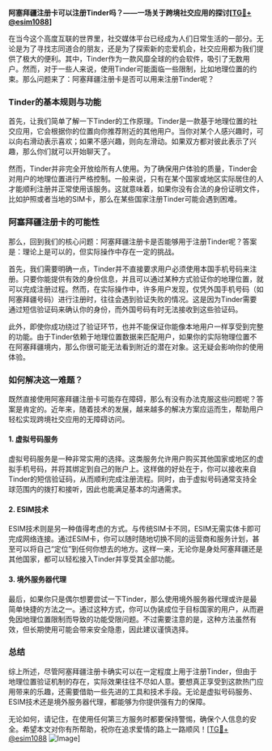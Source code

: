 **阿塞拜疆注册卡可以注册Tinder吗？——一场关于跨境社交应用的探讨[[TG💪+ @esim1088](https://t.me/s/esim1088)]**

在当今这个高度互联的世界里，社交媒体平台已经成为人们日常生活的一部分。无论是为了寻找志同道合的朋友，还是为了探索新的恋爱机会，社交应用都为我们提供了极大的便利。其中，Tinder作为一款风靡全球的约会软件，吸引了无数用户。然而，对于一些人来说，使用Tinder可能面临一些限制，比如地理位置的约束。那么问题来了：阿塞拜疆注册卡是否可以用来注册Tinder呢？

### Tinder的基本规则与功能

首先，让我们简单了解一下Tinder的工作原理。Tinder是一款基于地理位置的社交应用，它会根据你的位置向你推荐附近的其他用户。当你对某个人感兴趣时，可以向右滑动表示喜欢；如果不感兴趣，则向左滑动。如果双方都对彼此表示了兴趣，那么你们就可以开始聊天了。

然而，Tinder并非完全开放给所有人使用。为了确保用户体验的质量，Tinder会对用户的地理位置进行严格控制。一般来说，只有在某个国家或地区实际居住的人才能顺利注册并正常使用该服务。这就意味着，如果你没有合法的身份证明文件，比如护照或者当地的SIM卡，那么在某些国家注册Tinder可能会遇到困难。

### 阿塞拜疆注册卡的可能性

那么，回到我们的核心问题：阿塞拜疆注册卡是否能够用于注册Tinder呢？答案是：理论上是可以的，但实际操作中存在一定的挑战。

首先，我们需要明确一点，Tinder并不直接要求用户必须使用本国手机号码来注册。只要你能提供有效的身份信息，并且可以通过某种方式验证你的地理位置，就可以完成注册过程。然而，在实际操作中，许多用户发现，仅凭外国手机号码（如阿塞拜疆号码）进行注册时，往往会遇到验证失败的情况。这是因为Tinder需要通过短信验证码来确认你的身份，而外国号码有时无法接收到这些验证码。

此外，即使你成功绕过了验证环节，也并不能保证你能像本地用户一样享受到完整的功能。由于Tinder依赖于地理位置数据来匹配用户，如果你的实际物理位置不在阿塞拜疆境内，那么你很可能无法看到附近的潜在对象。这无疑会影响你的使用体验。

### 如何解决这一难题？

既然直接使用阿塞拜疆注册卡可能存在障碍，那么有没有办法克服这些问题呢？答案是肯定的。近年来，随着技术的发展，越来越多的解决方案应运而生，帮助用户轻松实现跨境社交应用的无障碍访问。

#### 1. 虚拟号码服务

虚拟号码服务是一种非常实用的选择。这类服务允许用户购买其他国家或地区的虚拟手机号码，并将其绑定到自己的账户上。这样做的好处在于，你可以接收来自Tinder的短信验证码，从而顺利完成注册流程。同时，由于虚拟号码通常支持全球范围内的拨打和接听，因此也能满足基本的沟通需求。

#### 2. ESIM技术

ESIM技术则是另一种值得考虑的方式。与传统SIM卡不同，ESIM无需实体卡即可完成网络连接。通过ESIM卡，你可以随时随地切换不同的运营商和服务计划，甚至可以将自己“定位”到任何你想去的地方。这样一来，无论你是身处阿塞拜疆还是其他国家，都可以轻松接入Tinder并享受其全部功能。

#### 3. 境外服务器代理

最后，如果你只是偶尔想要尝试一下Tinder，那么使用境外服务器代理或许是最简单快捷的方法之一。通过这种方式，你可以伪装成位于目标国家的用户，从而避免因地理位置限制而导致的功能受限问题。不过需要注意的是，这种方法虽然有效，但长期使用可能会带来安全隐患，因此建议谨慎选择。

### 总结

综上所述，尽管阿塞拜疆注册卡确实可以在一定程度上用于注册Tinder，但由于地理位置验证机制的存在，实际效果往往不尽如人意。要想真正享受到这款热门应用带来的乐趣，还需要借助一些先进的工具和技术手段。无论是虚拟号码服务、ESIM技术还是境外服务器代理，都能够为你提供强有力的保障。

无论如何，请记住，在使用任何第三方服务时都要保持警惕，确保个人信息的安全。希望本文对你有所帮助，祝你在追求爱情的路上一路顺风！[[TG💪+ @esim1088](https://t.me/s/esim1088) ![Image](https://i.postimg.cc/4NQfJmqS/Snipaste-2025-05-13-00-14-12.png)]